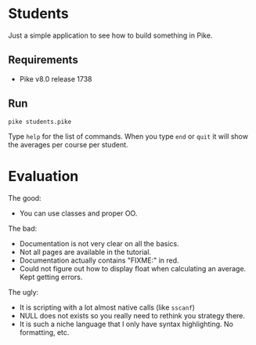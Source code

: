 # Students

Just a simple application to see how to build something in Pike.

## Requirements

* Pike v8.0 release 1738

## Run

```
pike students.pike
```

Type `help` for the list of commands.
When you type `end` or `quit` it will show the averages per course per student.

# Evaluation

The good:

  * You can use classes and proper OO.

The bad:

  * Documentation is not very clear on all the basics.   
  * Not all pages are available in the tutorial.
  * Documentation actually contains "FIXME:" in red.
  * Could not figure out how to display float when calculating an average. Kept getting errors.

The ugly:

  * It is scripting with a lot almost native calls (like `sscanf`)  
  * NULL does not exists so you really need to rethink you strategy there.
  * It is such a niche language that I only have syntax highlighting. No formatting, etc.
